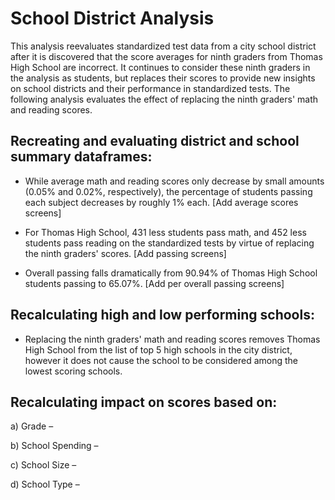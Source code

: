 # School District Analysis
This analysis reevaluates standardized test data from a city school district after it is discovered that the score averages for ninth graders from Thomas High School are incorrect. It continues to consider these ninth graders in the analysis as students, but replaces their scores to provide new insights on school districts and their performance in standardized tests. The following analysis evaluates the effect of replacing the ninth graders' math and reading scores.

## Recreating and evaluating district and school summary dataframes:
* While average math and reading scores only decrease by small amounts (0.05% and 0.02%, respectively), the percentage of students passing each subject decreases by roughly 1% each. [Add average scores screens]

* For Thomas High School, 431 less students pass math, and 452 less students pass reading on the standardized tests by virtue of replacing the ninth graders' scores. [Add passing screens]

* Overall passing falls dramatically from 90.94% of Thomas High School students passing to 65.07%. [Add per overall passing screens]

## Recalculating high and low performing schools:
* Replacing the ninth graders' math and reading scores removes Thomas High School from the list of top 5 high schools in the city district, however it does not cause the school to be considered among the lowest scoring schools.

## Recalculating impact on scores based on:
a) Grade –

b) School Spending –

c) School Size –

d) School Type –
